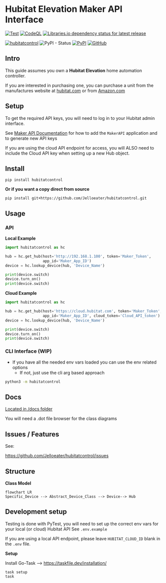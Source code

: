 # Hubitat Elevation Maker API Interface

[![Test](https://github.com/Jelloeater/hubitatcontrol/actions/workflows/test.yml/badge.svg?branch=main)](https://github.com/Jelloeater/hubitatcontrol/actions/workflows/test.yml)
[![CodeQL](https://github.com/Jelloeater/hubitatcontrol/actions/workflows/codeql.yml/badge.svg?branch=main)](https://github.com/Jelloeater/hubitatcontrol/actions/workflows/codeql.yml)
[![Libraries.io dependency status for latest release](https://img.shields.io/librariesio/release/pypi/hubitatcontrol)](https://libraries.io/pypi/hubitatcontrol)

[![hubitatcontrol](https://snyk.io/advisor/python/hubitatcontrol/badge.svg)](https://snyk.io/advisor/python/hubitatcontrol)
![PyPI - Status](https://img.shields.io/pypi/status/hubitatcontrol)
[![PyPI](https://img.shields.io/pypi/v/hubitatcontrol)](https://pypi.org/project/hubitatcontrol/)
[![GitHub](https://img.shields.io/github/license/jelloeater/hubitatcontrol)](https://github.com/Jelloeater/hubitatcontrol/blob/main/LICENSE)

## Intro

This guide assumes you own a **Hubitat Elevation** home automation controller.

If you are interested in purchasing one, you can purchase a unit from the manufactures website at [hubitat.com](https://hubitat.com/products) or from [Amazon.com](https://www.amazon.com/Hubitat-Elevation-Home-Automation-Hub/dp/B07D19VVTX/)

## Setup

To get the required API keys, you will need to log in to your Hubitat admin interface.

See [Maker API Documentation](https://docs2.hubitat.com/en/apps/maker-api) for how to add the `MakerAPI` application and to generate new API keys

If you are using the cloud API endpoint for access, you will ALSO need to include the Cloud API key when setting up a new Hub object.

## Install

```shell
pip install hubitatcontrol
```

**Or if you want a copy direct from source**

```shell
pip install git+https://github.com/Jelloeater/hubitatcontrol.git
```

## Usage

### API
**Local Example**
```python
import hubitatcontrol as hc

hub = hc.get_hub(host='http://192.168.1.100', token='Maker_Token',
                 app_id='Maker_App_ID')
device = hc.lookup_device(hub, 'Device_Name')

print(device.switch)
device.turn_on()
print(device.switch)
```

**Cloud Example**
```python
import hubitatcontrol as hc

hub = hc.get_hub(host='https://cloud.hubitat.com', token='Maker_Token',
                 app_id='Maker_App_ID', cloud_token='Cloud_API_token')
device = hc.lookup_device(hub, 'Device_Name')

print(device.switch)
device.turn_on()
print(device.switch)
```

### CLI Interface (WIP)
- If you have all the needed env vars loaded you can use the env related options
  - If not, just use the cli arg based approach
```bash
python3 -m hubitatcontrol
```

## Docs

[Located in /docs folder](docs)

You will need a .dot file browser for the class diagrams

## Issues / Features
See: 

https://github.com/Jelloeater/hubitatcontrol/issues

## Structure

**Class Model**

```mermaid
flowchart LR
Specific_Device --> Abstract_Device_Class --> Device--> Hub
```

## Development setup

Testing is done with PyTest, you will need to set up the correct env vars for your local (or cloud) Hubitat API
See `.env.example`

If you are using a local API endpoint, please leave `HUBITAT_CLOUD_ID` blank in the `.env` file.

**Setup**

Install Go-Task --> <https://taskfile.dev/installation/>

```shell
task setup
task
```
